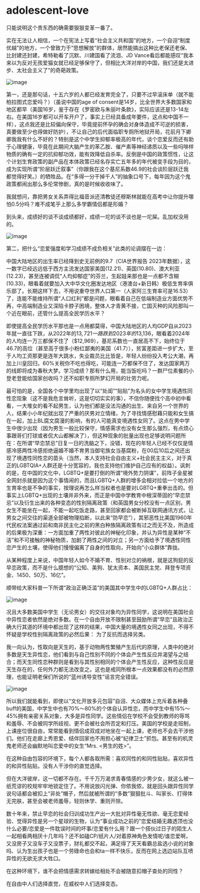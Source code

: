 # adolescent-love
只能说明这个贵东西的确需要狠狠变革一番了。

实在无法让人相信，一个在宪法上写着“社会主义共和国”的地方，一个自诩“制度优越”的地方，一个曾致力于“思想解放”的群体，居然能搞出这种比老保还老保、比封建还封建，希特勒看了沉默、川建国看了流泪、JD Vance看后都能感叹“我本来以为反对无孩爱猫女就已经足够保守了，但相比大洋对岸的中国，我们还是太进步、太社会主义了”的奇葩政策。

![image](https://github.com/user-attachments/assets/7a37d9ae-331e-4327-b57d-5b01c358c478)

第一，还是那句话，十五六岁的人都已经发育完全了，只要不过早滚床单（就不能柏拉图式恋爱吗？）（虽说中国的age of consent是14岁，比全世界大多数国家和地区都早（美国16岁，鉴于存在《罗密欧与朱丽叶条款》，实际应该还是13-14左右。在美国16岁都可以开车开户了，事实上已经具备成年要件，这点和中国不一样），这点我还是比较偏向保守，毕竟提前怀孕的确会对身体造成不可逆的损害，真要做至少也得做好防护），不让自己的后代面临职专厕所地狱开局，花前月下卿卿我我有什么不好的？特别是这个中学生抑郁率极高的年代，谈个恋爱反而还有助于心理健康，毕竟在此期间大脑产生的苯乙胺、催产素等神经递质以及一些吗啡样物质的确有一定的抗抑郁功效，能有效降低自杀率。反倒是中国的政策惯性，让这个计划生育政策的副产品在本体政策已经名存实亡五年多的年代被变手段为目的，成为实现所谓“阶层跃迁叙事”（你跟我在这个基尼系数46.9的社会谈阶层跃迁我都觉得好笑。）的牺牲品。在“多得一分干掉千人”的抽象口号下，每年因为这个鬼政策都闹出那么多伦常惨剧，真的是时候收收味了。

我就想问，靠把男女关系弄得比福音派还清教徒还穆斯林就能在高考中让你提升哪怕0.5分吗？难不成笔乎上那么多学霸情侣都是形婚？

到头来，成绩好的谈不谈成绩都好，成绩一坨的谈不谈也是一坨屎。乱加权没用的。

![image](https://github.com/user-attachments/assets/a933bde2-f644-4b8a-a4c5-0404423aa97d)

第二，把什么“恋爱强度和学习成绩不成负相关”此类的论调摆在一边：

中国大陆地区的出生率已经降到史无前例的9.7（CIA世界报告 2023年数据），这一数字已经远远低于西方主流发达国家美国(12.21)、英国(10.80)、澳大利亚(12.23)，甚至连被调侃“人均抑郁症”的芬兰，生起娃来那也是一点都不含糊(10.33)，眼看着就要加入大中华文化圈发达地区（港澳台+新日韩）极低生育率俱乐部了。长期这样下去，不用说重夺世界人口第一（人家阿三生育率可是16.53）了，连能不能维持所谓“人口红利”都是问题，眼看着自己在低端制造业方面优势不再，中高端制造业又深陷卡脖子困境，整体人才青黄不接，亡国灭种的风险那叫一个近在眼前，还管什么提高全民学历水平？

即使提高全民学历水平那也是一点用都莫得，中国大陆地区的人均GDP自从2023年就一直往下跌，从2022年的$13,721一路跌到2023年的$13,136，眼看着2024年的人均连一万三都保不住了（$12,969），基尼系数也一直居高不下，始终位于46.7的高位（甚至高于很多小粉红鄙夷的美国（41.7）），贫富差距进一步扩大，至于人均工资那更是连年大跳水，失业裁员比比皆是，年轻人纷纷投入考公大潮，再加上川皇回归，60%关税你不吃也得吃，可能连一万都保不住了，发达国家两万的线即将成为春秋大梦。学习成绩？那有什么用，能当饭吃吗？一群尸位素餐的小登老登能给国家创收吗？还不如职专厕所梦幻开局的壮劳力呢。

最可怕的是，全国各个中学里均出现了以“处闺”“贴贴”为名头的女中学生境遇性同性恋现象（这不是我危言耸听，这是切切实实的事），不信你随便找个高中初中看看，一大堆女的看不起男生，认为他们都是没法沟通的出生、来自另一个世界的人，结果小小年纪就出现了严重的厌男对立情绪，为了寻找情感慰藉只能和女生搞在一起，加上BL腐文腐漫的影响，有的人可能真变境遇性女同了。这点在男中学生中很少出现（因为男生一般比较保守，情感需求也没有女生那么强烈，有点烦心事跟哥们打球或者侃大山都解决了），但这种现象的批量出现也足够说明问题所在：在所谓“早恋禁忌”日复一日的洗脑之下，没错，现在的年轻人已经不仅仅是情感冷感两性冷感拒绝逼婚不婚不育男当御宅族女当基腐粉，在00后10后之间还出现了境遇性同性恋的苗头（当然，本人支持社会自由主义+社会民主主义，对于真正的LGBTQIA+人群还是十分宽容的，我也支持他们维护自己应有的权益）。讽刺的是，在中国的文化中，LGBTQ+是要打倒的所谓“境外势力阴谋”，前阵子金星被全网封杀就是因为这个事情闹的，而且LGBTQ+人群的增多会相对拉低一个地方的生育率也是不争的事实，按理说再怎么样当权者也是要对LGBTQ+重拳出击的。但事实上LGBTQ+出现的土壤并非外来，而正是中国中学教育中根深蒂固的“早恋禁忌”以及衍生出来的各种变态的性别隔离政策（和英国男女分校没有一点区别，男女生不能坐在一起，不能一起吃饭走路，甚至回家都会被断掉互联网通讯方式，让男女之间交往的渠道全部被物理掐断，以此来“防早恋”），其邪恶性比美国1960年代民权法案通过前和南非民主化之前的黑白种族隔离政策有过之而无不及，所造成的后果极为深重：一方面加重了两性对彼此的神秘化印象，并认为异性是某种“不洁”和不可接触的神秘物质，加剧了两性之间的对立；另一方面给予了境遇性同性恋产生的土壤，使得他们慢慢偏离了自身的性取向，开始向“小众群体”靠拢。

从某种程度上来说，中国年轻人如今不婚不育、性别对立的祸根，就是这狗屁的反早恋政策，而不是什么臆想的“公知、美狗、犹太资本、美国民主党、拜登专项资金、1450、50万、16亿”。

顺带给大家科普一下所谓“政治正确泛滥”的美国其中学生中的LGBTQ+人群占比：

![image](https://github.com/user-attachments/assets/d5e3de63-0ec6-42d4-87e2-9126ec401e53)

况且大多数美国中学生（无论男女）的交往对象均为异性同学，这说明在美国社会中异性恋者依然是绝对多数。在一个自由开放不限制甚至鼓励所谓“早恋”且政治正确大行其道的环境中都出现了这样的结果，中国大量的境遇性女同之出现，不得不怀疑是学校性别隔离政策的必然后果：
为了反抗而选择另类。

我一向认为，性取向是天生的，基于动物两性繁殖产生后代的原理，人类中的绝对多数是天生异性恋，他们看到与自己性别不同的个体会产生性反应并渴望与之结合；而天生同性恋种群则是看到与其性别相同的个体会产生性反应，这种性反应是天生存在的，任何外力都无法改变之。这也是戒同所根本一点效果都没有的必然原理，也能证明老保们所说的“蓝州诱导变性”谣言完全错误。

![image](https://github.com/user-attachments/assets/dcdbb6a2-35d8-466a-a951-2b45fa76f378)

所以我们就能看到，即使以“文化开放多元包容”自诩、大众媒体上充斥着各种叠buff的美国，中学生中也有70%～80%的个体自认异性恋，而中学生中有15%～45%拥有亲密关系对象，大多是异性同学。这些情侣在学校不会受到教师的辱骂和羞辱、不会被同学所歧视、更不会被社会所否定和打压。美国的学校是走班制，上课座位很自由，常常能看到情侣成双成对地坐在一起上课，老师也不会去干涉他们。他们在走廊上秀恩爱、结伴回家也不用担心被“纪律卫士”抓包。甚至有的机灵鬼老师还会幽默地叫恋爱中的女生“Mrs. <男生的姓>”。

在这种自由包容的环境下，每个人都各取所需：喜欢同性的和同性贴贴，喜欢异性的和异性贴贴，没有人干涉你的直觉选择。

但在大洋彼岸，这一切都不存在。千千万万渴求青春情感的少男少女，就这么被一纸荒谬的校规牢牢地锁定住了。不用说放闪光弹、你侬我侬，就是回头跟异性同学说句话都会被扣上“非处”帽子，然后就被所谓的“多数”狠狠批斗、叫家长、打得体无完肤，甚至会被老师羞辱，轻则休学、重则开除。

数十年来，禁止早恋的社会归训成功生产出一大批对异性毫无性欲、毫无恋爱经验、觉得异性是另一个星球的生物，认为“事业成功之前的”恋爱结婚无趣透顶也没什么必要/恋爱是一件耽误时间的坏事/恋爱有什么用？跟一个搭伙过日子的陌生人一起相看两相厌十几年吗？还不如磕CP/纸片人/对着原神角色发情呢/谁恋爱啊，又没房子又没车子又没票子，财礼都交不起，满足得了天天看霸总盐选小说的对象吗、认为生出孩子也是一个劳碌命也会和ta一样不快乐，反而在网上选边站队互喷异性的无欲无求大牲口。

在这种环境下，谁不会把情感需求转嫁给相处不会被随意扣帽子查处的同性？

在自由中人们选择直觉，在威权中人们选择变态。
